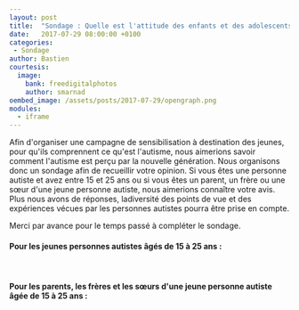 ```yaml
---
layout: post
title:  "Sondage : Quelle est l'attitude des enfants et des adolescents envers les jeunes autistes"
date:   2017-07-29 08:00:00 +0100
categories: 
 - Sondage
author: Bastien
courtesis:
  image:
    bank: freedigitalphotos
    author: smarnad
oembed_image: /assets/posts/2017-07-29/opengraph.png
modules:
  - iframe
---
```


<amp-img class="left" width="250" height="250" src="{{ site.amp_img_cache_url }}/assets/posts/2017-07-29/ID-100212806.jpg" alt="ID-100212806"></amp-img>

Afin d'organiser une campagne de sensibilisation à destination des jeunes, pour qu'ils comprennent ce qu'est l'autisme,
nous aimerions savoir comment l'autisme est perçu par la nouvelle génération.
Nous organisons donc un sondage afin de recueillir votre opinion.
Si vous êtes une personne autiste et avez entre 15 et 25 ans ou si vous êtes un parent, un frère
ou une sœur d'une jeune personne autiste, nous aimerions connaître votre avis.
Plus nous avons de réponses, ladiversité des points de vue et des expériences vécues par les personnes autistes pourra être prise en compte.

Merci par avance pour le temps passé à compléter le sondage.


<div class="clear"></div>
<div class="cols-2">
 <div>
  <h4>Pour les jeunes personnes autistes âgés de 15 à 25 ans&nbsp;:</h4>
  <p>&nbsp;</p>
  <p class="center">
   <amp-iframe width="600" height="600" sandbox="allow-scripts" src="https://docs.google.com/forms/d/1kQY9W3sMRlXmLjqUXn6HXy8REatgJeXlaZOr1zQgYsU/viewform?embedded=true"></amp-iframe>
  </p>
 </div>
 <div>
  <h4>Pour les parents, les frères et les sœurs d'une jeune personne autiste âgée de 15 à 25 ans&nbsp;:</h4>
  <p class="center">
   <amp-iframe width="600" height="600" sandbox="allow-scripts" src="https://docs.google.com/forms/d/17cfCjgobmTPqqUZOZEisgV9OdzyX2jPm4VW1uxrZfec/viewform?embedded=true"></amp-iframe>
  </p>
 </div>
</div>
